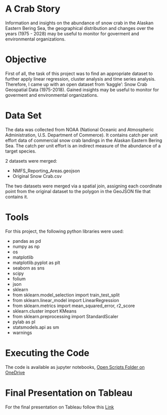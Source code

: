 # A Crab Story

Information and insights on the abundance of snow crab in the Alaskan Eastern Bering Sea, the geographical distribution
and changes over the years (1975 - 2028) may be useful to monitor for goverment and environmental organizations.

# Objective

First of all, the task of this project was to find an appropriate dataset to further apply linear regression, cluster analysis and time series analysis.
Therefore, I came up with an open dataset from ‘kaggle’: Snow Crab Geospatial Data (1975-2018).
Gained insights may be useful to monitor for goverment and environmental organizations.

# Data Set

The data was collected from NOAA (National Oceanic and Atmospheric Administration, U.S. Department of Commerce).
It contains catch per unit effort data of commercial snow crab landings in the Alaskan Eastern Bering Sea.
The catch per unit effort is an indirect measure of the abundance of a target species.

2 datasets were merged:

- NMFS_Reporting_Areas.geojson
- Original Snow Crab.csv

The two datasets were merged via a spatial join, assigning each coordinate point from the original dataset to the polygon in the GeoJSON file that contains it.

# Tools

For this project, the following python libraries were used:

- pandas as pd
- numpy as np
- os
- matplotlib
- matplotlib.pyplot as plt
- seaborn as sns
- scipy
- folium
- json
- sklearn
- from sklearn.model_selection import train_test_split 
- from sklearn.linear_model import LinearRegression
- from sklearn.metrics import mean_squared_error, r2_score
- sklearn.cluster import KMeans
- from sklearn.preprocessing import StandardScaler
- pylab as pl
- statsmodels.api as sm
- warnings

# Executing the Code

The code is available as jupyter notebooks, [Open Scripts Folder on OneDrive](https://onedrive.live.com/?id=%2Fpersonal%2F68518651159bb850%2FDocuments%2FDokumente%2Fdata%20analytics%2FImm%5FAch%206%20DA%20Project%206%2FSnow%20Crab%20Ach%206&view=0)

# Final Presentation on Tableau

For the final presentation on Tableau follow this [Link](https://public.tableau.com/app/profile/thomas.efstathiades/viz/ACrabStory/ACrabStory)
